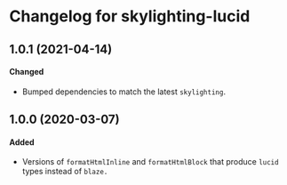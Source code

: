 # Changelog for skylighting-lucid

## 1.0.1 (2021-04-14)

#### Changed

- Bumped dependencies to match the latest `skylighting`.

## 1.0.0 (2020-03-07)

#### Added

- Versions of `formatHtmlInline` and `formatHtmlBlock` that produce `lucid`
  types instead of `blaze.`

